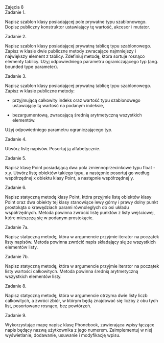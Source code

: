 Zajęcia 8  
Zadanie 1.

Napisz szablon klasy posiadającej pole prywatne typu szablonowego. Dopisz publiczny konstruktor ustawiający tę wartość, akcesor i mutator.

 

Zadanie 2.

Napisz szablon klasy posiadającej prywatną tablicę typu szablonowego. Zapisz w klasie dwie publiczne metody zwracające najmniejszy i największy element z tablicy. Zdefiniuj metodę, która sortuje rosnąco elementy tablicy.  Użyj odpowiedniego parametru ograniczającego typ (ang. bounded type parameter).

 

Zadanie 3. 

Napisz szablon klasy posiadającej prywatną tablicę typu szablonowego. Zapisz w klasie publiczne metody:

- przyjmującą całkowity indeks oraz wartość typu szablonowego ustawiający tą wartość na podanym indeksie,

- bezargumentową, zwracającą średnią arytmetyczną wszystkich elementów. 

Użyj odpowiedniego parametru ograniczającego typ.

 

Zadanie 4.

Utwórz listę napisów. Posortuj ją alfabetycznie.

 

Zadanie 5.

Napisz klasę Point posiadającą dwa pola zmiennoprzecinkowe typu float - x,y. Utwórz listę obiektów takiego typu, a następnie posortuj go według współrzędnej x obiektu klasy Point, a następnie współrzędnej y.

 

Zadanie 6.

Napisz statyczną metodę klasy Point, która przyjmie listę obiektów klasy Point oraz dwa obiekty tej klasy stanowiące lewy górny i prawy dolny punkt prostokąta o krawędziach parami równoległych do osi układu współrzędnych. Metoda powinna zwrócić listę punktów z listy wejściowej, które mieszczą się w podanym prostokącie.

 

Zadanie 7a.

Napisz statyczną metodę, która w argumencie przyjmie iterator na początek listy napisów. Metoda powinna zwrócić napis składający się ze wszystkich elementów listy.

 

Zadanie 7b.

Napisz statyczną metodę, która w argumencie przyjmie iterator na początek listy wartości całkowitych. Metoda powinna średnią arytmetyczną wszystkich elementów listy.

 

Zadanie 8.

Napisz statyczną metodę, która w argumencie otrzyma dwie listy liczb całkowitych, a zwróci zbiór, w którym będą znajdować się liczby z obu tych list, posortowane rosnąco, bez powtórzeń. 

 

Zadanie 9. 

Wykorzystując mapę napisz klasę Phonebook, zawierająca wpisy łączące napis będący nazwą użytkownika z jego numerem. Zaimplementuj w niej wyświetlanie, dodawanie, usuwanie i modyfikację wpisu.
